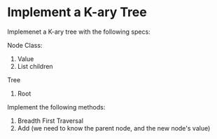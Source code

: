 # Implement a K-ary Tree

Implemenet a K-ary tree with the following specs:

Node Class:
1. Value
2. List<Node> children

Tree
1. Root

Implement the following methods:
1. Breadth First Traversal
2. Add (we need to know the parent node, and the new node's value)
